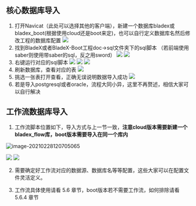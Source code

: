## 核心数据库导入 
1. 打开Navicat（此处可以选择其他的客户端），新建一个数据库bladex或bladex_boot(根据使用cloud还是boot来定)，也可以自行定义数据库名然后修改工程的数据库配置
![](../../images/screenshot_1578720606557.png)
2. 找到BladeX或者BladeX-Boot工程doc->sql文件夹下的sql脚本 （若前端使用saber则使用带saber的sql，反之用sword）
![](../../images/screenshot_1578720717401.png)
![](../../images/screenshot_1578720903240.png)
3. 右键运行对应的sql脚本
![](../../images/screenshot_1578720946045.png)
![](../../images/screenshot_1578720970691.png)
![](../../images/screenshot_1578720981301.png)
4. 刷新数据库，查看对应的表
![](../../images/screenshot_1578721005943.png)
5. 挑选一张表打开查看，正确无误说明数据导入成功
![](../../images/screenshot_1578721062951.png)
6. 若是导入postgresql或者oracle，流程大同小异，这里不再赘述，相信大家可以自行解决





## 工作流数据库导入

1. 工作流脚本位置如下，导入方式与上一节一致，**注意cloud版本需要新建一个bladex_flow库，boot版本需要导入在同一个库内**

  ![image-20210228120705065](../../images/image-20210228120705065.png)

  ![](../../images/screenshot_1588050066194.png)
  ![](../../images/screenshot_1588050089447.png)

2. 需要确定好工作流对应的数据源、数据库名等等配置，这些大家可以在配置文件灵活定义。

3. 工作流具体使用请看 5.6 章节，boot版本若不需要工作流，如何排除请看 5.6.4 章节
